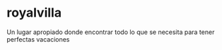 # royalvilla
Un lugar apropiado donde encontrar todo lo que se necesita para tener perfectas vacaciones
